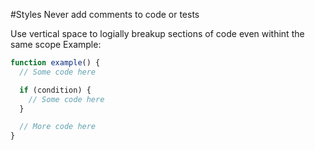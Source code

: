 #Styles
Never add comments to code or tests

Use vertical space to logially breakup sections of code even withint the same scope
Example:

```javascript
function example() {
  // Some code here

  if (condition) {
    // Some code here
  }

  // More code here
}
```
